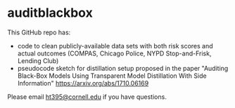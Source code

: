 # auditblackbox

This GitHub repo has:
- code to clean publicly-available data sets with both risk scores and actual outcomes (COMPAS, Chicago Police, NYPD Stop-and-Frisk, Lending Club)
- pseudocode sketch for distillation setup proposed in the paper "Auditing Black-Box Models Using Transparent Model Distillation With Side Information" https://arxiv.org/abs/1710.06169

Please email ht395@cornell.edu if you have questions.
